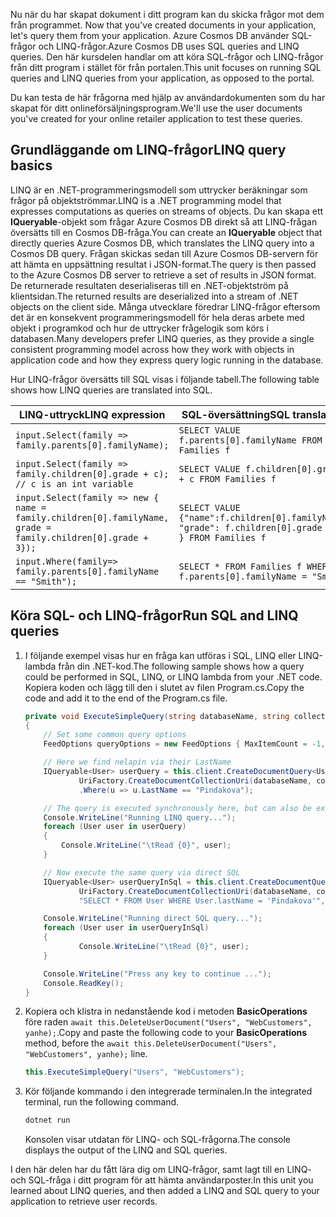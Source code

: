 <span data-ttu-id="ef6db-101"><!--TODO: Explain how to do ExecuteNext (pages closer to SDK imp) vs ToList (continuation token)--> Nu när du har skapat dokument i ditt program kan du skicka frågor mot dem från programmet.</span><span class="sxs-lookup"><span data-stu-id="ef6db-101"><!--TODO: Explain how to do ExecuteNext (pages closer to SDK imp) vs ToList (continuation token)--> Now that you've created documents in your application, let's query them from your application.</span></span> <span data-ttu-id="ef6db-102">Azure Cosmos DB använder SQL-frågor och LINQ-frågor.</span><span class="sxs-lookup"><span data-stu-id="ef6db-102">Azure Cosmos DB uses SQL queries and LINQ queries.</span></span> <span data-ttu-id="ef6db-103">Den här kursdelen handlar om att köra SQL-frågor och LINQ-frågor från ditt program i stället för från portalen.</span><span class="sxs-lookup"><span data-stu-id="ef6db-103">This unit focuses on running SQL queries and LINQ queries from your application, as opposed to the portal.</span></span>

<span data-ttu-id="ef6db-104">Du kan testa de här frågorna med hjälp av användardokumenten som du har skapat för ditt onlineförsäljningsprogram.</span><span class="sxs-lookup"><span data-stu-id="ef6db-104">We'll use the user documents you've created for your online retailer application to test these queries.</span></span>

## <a name="linq-query-basics"></a><span data-ttu-id="ef6db-105">Grundläggande om LINQ-frågor</span><span class="sxs-lookup"><span data-stu-id="ef6db-105">LINQ query basics</span></span>

<span data-ttu-id="ef6db-106">LINQ är en .NET-programmeringsmodell som uttrycker beräkningar som frågor på objektströmmar.</span><span class="sxs-lookup"><span data-stu-id="ef6db-106">LINQ is a .NET programming model that expresses computations as queries on streams of objects.</span></span> <span data-ttu-id="ef6db-107">Du kan skapa ett **IQueryable**-objekt som frågar Azure Cosmos DB direkt så att LINQ-frågan översätts till en Cosmos DB-fråga.</span><span class="sxs-lookup"><span data-stu-id="ef6db-107">You can create an **IQueryable** object that directly queries Azure Cosmos DB, which translates the LINQ query into a Cosmos DB query.</span></span> <span data-ttu-id="ef6db-108">Frågan skickas sedan till Azure Cosmos DB-servern för att hämta en uppsättning resultat i JSON-format.</span><span class="sxs-lookup"><span data-stu-id="ef6db-108">The query is then passed to the Azure Cosmos DB server to retrieve a set of results in JSON format.</span></span> <span data-ttu-id="ef6db-109">De returnerade resultaten deserialiseras till en .NET-objektström på klientsidan.</span><span class="sxs-lookup"><span data-stu-id="ef6db-109">The returned results are deserialized into a stream of .NET objects on the client side.</span></span> <span data-ttu-id="ef6db-110">Många utvecklare föredrar LINQ-frågor eftersom det är en konsekvent programmeringsmodell för hela deras arbete med objekt i programkod och hur de uttrycker frågelogik som körs i databasen.</span><span class="sxs-lookup"><span data-stu-id="ef6db-110">Many developers prefer LINQ queries, as they provide a single consistent programming model across how they work with objects in application code and how they express query logic running in the database.</span></span>

<span data-ttu-id="ef6db-111">Hur LINQ-frågor översätts till SQL visas i följande tabell.</span><span class="sxs-lookup"><span data-stu-id="ef6db-111">The following table shows how LINQ queries are translated into SQL.</span></span>

| <span data-ttu-id="ef6db-112">LINQ-uttryck</span><span class="sxs-lookup"><span data-stu-id="ef6db-112">LINQ expression</span></span> | <span data-ttu-id="ef6db-113">SQL-översättning</span><span class="sxs-lookup"><span data-stu-id="ef6db-113">SQL translation</span></span> |
|---|---|
| `input.Select(family => family.parents[0].familyName);`| `SELECT VALUE f.parents[0].familyName FROM Families f` |
|`input.Select(family => family.children[0].grade + c); // c is an int variable` | `SELECT VALUE f.children[0].grade + c FROM Families f` |
|`input.Select(family => new { name = family.children[0].familyName, grade = family.children[0].grade + 3});`| `SELECT VALUE {"name":f.children[0].familyName, "grade": f.children[0].grade + 3 } FROM Families f`|
|`input.Where(family=> family.parents[0].familyName == "Smith");`|`SELECT * FROM Families f WHERE f.parents[0].familyName = "Smith"`|

## <a name="run-sql-and-linq-queries"></a><span data-ttu-id="ef6db-114">Köra SQL- och LINQ-frågor</span><span class="sxs-lookup"><span data-stu-id="ef6db-114">Run SQL and LINQ queries</span></span>

1. <span data-ttu-id="ef6db-115">I följande exempel visas hur en fråga kan utföras i SQL, LINQ eller LINQ-lambda från din .NET-kod.</span><span class="sxs-lookup"><span data-stu-id="ef6db-115">The following sample shows how a query could be performed in SQL, LINQ, or LINQ lambda from your .NET code.</span></span> <span data-ttu-id="ef6db-116">Kopiera koden och lägg till den i slutet av filen Program.cs.</span><span class="sxs-lookup"><span data-stu-id="ef6db-116">Copy the code and add it to the end of the Program.cs file.</span></span>

    ```csharp
    private void ExecuteSimpleQuery(string databaseName, string collectionName)
    {
        // Set some common query options
        FeedOptions queryOptions = new FeedOptions { MaxItemCount = -1, EnableCrossPartitionQuery = true };

        // Here we find nelapin via their LastName
        IQueryable<User> userQuery = this.client.CreateDocumentQuery<User>(
                UriFactory.CreateDocumentCollectionUri(databaseName, collectionName), queryOptions)
                .Where(u => u.LastName == "Pindakova");

        // The query is executed synchronously here, but can also be executed asynchronously via the IDocumentQuery<T> interface
        Console.WriteLine("Running LINQ query...");
        foreach (User user in userQuery)
        {
            Console.WriteLine("\tRead {0}", user);
        }

        // Now execute the same query via direct SQL
        IQueryable<User> userQueryInSql = this.client.CreateDocumentQuery<User>(
                UriFactory.CreateDocumentCollectionUri(databaseName, collectionName),
                "SELECT * FROM User WHERE User.lastName = 'Pindakova'", queryOptions );

        Console.WriteLine("Running direct SQL query...");
        foreach (User user in userQueryInSql)
        {
                Console.WriteLine("\tRead {0}", user);
        }

        Console.WriteLine("Press any key to continue ...");
        Console.ReadKey();
    }
    ```

1. <span data-ttu-id="ef6db-117">Kopiera och klistra in nedanstående kod i metoden **BasicOperations** före raden `await this.DeleteUserDocument("Users", "WebCustomers", yanhe);`.</span><span class="sxs-lookup"><span data-stu-id="ef6db-117">Copy and paste the following code to your **BasicOperations** method, before the `await this.DeleteUserDocument("Users", "WebCustomers", yanhe);` line.</span></span>

    ```csharp
    this.ExecuteSimpleQuery("Users", "WebCustomers");
    ```

1. <span data-ttu-id="ef6db-118">Kör följande kommando i den integrerade terminalen.</span><span class="sxs-lookup"><span data-stu-id="ef6db-118">In the integrated terminal, run the following command.</span></span>

    ```bash
    dotnet run
    ```

    <span data-ttu-id="ef6db-119">Konsolen visar utdatan för LINQ- och SQL-frågorna.</span><span class="sxs-lookup"><span data-stu-id="ef6db-119">The console displays the output of the LINQ and SQL queries.</span></span>

<span data-ttu-id="ef6db-120">I den här delen har du fått lära dig om LINQ-frågor, samt lagt till en LINQ- och SQL-fråga i ditt program för att hämta användarposter.</span><span class="sxs-lookup"><span data-stu-id="ef6db-120">In this unit you learned about LINQ queries, and then added a LINQ and SQL query to your application to retrieve user records.</span></span>
